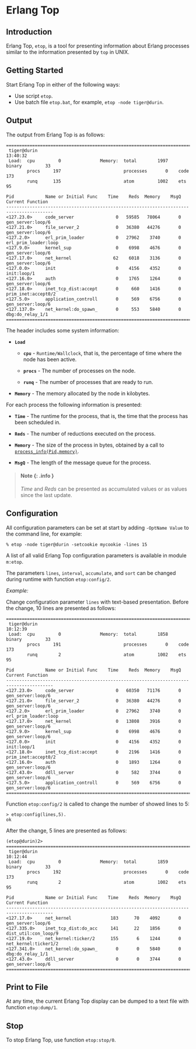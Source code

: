<!--
%CopyrightBegin%

SPDX-License-Identifier: Apache-2.0

Copyright Ericsson AB 2023-2024. All Rights Reserved.

Licensed under the Apache License, Version 2.0 (the "License");
you may not use this file except in compliance with the License.
You may obtain a copy of the License at

    http://www.apache.org/licenses/LICENSE-2.0

Unless required by applicable law or agreed to in writing, software
distributed under the License is distributed on an "AS IS" BASIS,
WITHOUT WARRANTIES OR CONDITIONS OF ANY KIND, either express or implied.
See the License for the specific language governing permissions and
limitations under the License.

%CopyrightEnd%
-->
# Erlang Top

## Introduction

Erlang Top, `etop`, is a tool for presenting information about Erlang processes
similar to the information presented by `top` in UNIX.

## Getting Started

Start Erlang Top in either of the following ways:

- Use script `etop`.
- Use batch file `etop.bat`, for example, `etop -node tiger@durin`.

## Output

The output from Erlang Top is as follows:

```text
========================================================================================
 tiger@durin                                                               13:40:32
 Load:  cpu         0               Memory:  total        1997    binary         33
        procs     197                        processes       0    code          173
        runq      135                        atom         1002    ets            95

Pid            Name or Initial Func    Time    Reds  Memory    MsgQ Current Function
----------------------------------------------------------------------------------------
<127.23.0>     code_server                0   59585   78064       0 gen_server:loop/6
<127.21.0>     file_server_2              0   36380   44276       0 gen_server:loop/6
<127.2.0>      erl_prim_loader            0   27962    3740       0 erl_prim_loader:loop
<127.9.0>      kernel_sup                 0    6998    4676       0 gen_server:loop/6
<127.17.0>     net_kernel                62    6018    3136       0 gen_server:loop/6
<127.0.0>      init                       0    4156    4352       0 init:loop/1
<127.16.0>     auth                       0    1765    1264       0 gen_server:loop/6
<127.18.0>     inet_tcp_dist:accept       0     660    1416       0 prim_inet:accept0/2
<127.5.0>      application_controll       0     569    6756       0 gen_server:loop/6
<127.137.0>    net_kernel:do_spawn_       0     553    5840       0 dbg:do_relay_1/1
========================================================================================
```

The header includes some system information:

- **`Load`**

  - **`cpu`** - `Runtime/Wallclock`, that is, the percentage of time where the
    node has been active.

  - **`procs`** - The number of processes on the node.

  - **`runq`** - The number of processes that are ready to run.

- **`Memory`** - The memory allocated by the node in kilobytes.

For each process the following information is presented:

- **`Time`** - The runtime for the process, that is, the time that the process
  has been scheduled in.

- **`Reds`** - The number of reductions executed on the process.

- **`Memory`** - The size of the process in bytes, obtained by a call to
  [`process_info(Pid,memory)`](`process_info/2`).

- **`MsgQ`** - The length of the message queue for the process.

> #### Note {: .info }
>
> _Time_ and _Reds_ can be presented as accumulated values or as values since
> the last update.

## Configuration

All configuration parameters can be set at start by adding `-OptName Value` to
the command line, for example:

```text
% etop -node tiger@durin -setcookie mycookie -lines 15
```

A list of all valid Erlang Top configuration parameters is available in module
`m:etop`.

The parameters `lines`, `interval`, `accumulate`, and `sort` can be changed
during runtime with function `etop:config/2`.

_Example:_

Change configuration parameter `lines` with text-based presentation. Before the
change, 10 lines are presented as follows:

```text
========================================================================================
 tiger@durin                                                               10:12:39
 Load:  cpu         0               Memory:  total        1858    binary         33
        procs     191                        processes       0    code          173
        runq        2                        atom         1002    ets            95

Pid            Name or Initial Func    Time    Reds  Memory    MsgQ Current Function
----------------------------------------------------------------------------------------
<127.23.0>     code_server                0   60350   71176       0 gen_server:loop/6
<127.21.0>     file_server_2              0   36380   44276       0 gen_server:loop/6
<127.2.0>      erl_prim_loader            0   27962    3740       0 erl_prim_loader:loop
<127.17.0>     net_kernel                 0   13808    3916       0 gen_server:loop/6
<127.9.0>      kernel_sup                 0    6998    4676       0 gen_server:loop/6
<127.0.0>      init                       0    4156    4352       0 init:loop/1
<127.18.0>     inet_tcp_dist:accept       0    2196    1416       0 prim_inet:accept0/2
<127.16.0>     auth                       0    1893    1264       0 gen_server:loop/6
<127.43.0>     ddll_server                0     582    3744       0 gen_server:loop/6
<127.5.0>      application_controll       0     569    6756       0 gen_server:loop/6
========================================================================================
```

Function `etop:config/2` is called to change the number of showed lines to 5:

```text
> etop:config(lines,5).
ok
```

After the change, 5 lines are presented as follows:

```text
(etop@durin)2>
========================================================================================
 tiger@durin                                                               10:12:44
 Load:  cpu         0               Memory:  total        1859    binary         33
        procs     192                        processes       0    code          173
        runq        2                        atom         1002    ets            95

Pid            Name or Initial Func    Time    Reds  Memory    MsgQ Current Function
----------------------------------------------------------------------------------------
<127.17.0>     net_kernel               183      70    4092       0 gen_server:loop/6
<127.335.0>    inet_tcp_dist:do_acc     141      22    1856       0 dist_util:con_loop/9
<127.19.0>     net_kernel:ticker/2      155       6    1244       0 net_kernel:ticker1/2
<127.341.0>    net_kernel:do_spawn_       0       0    5840       0 dbg:do_relay_1/1
<127.43.0>     ddll_server                0       0    3744       0 gen_server:loop/6
========================================================================================
```

## Print to File

At any time, the current Erlang Top display can be dumped to a text file with
function `etop:dump/1`.

## Stop

To stop Erlang Top, use function `etop:stop/0`.
